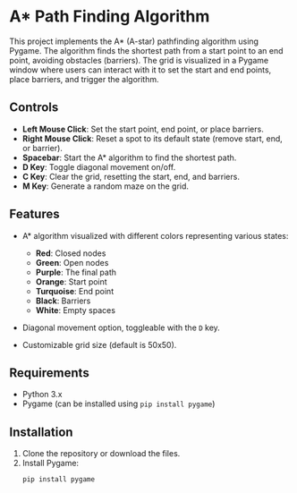# A* Path Finding Algorithm

This project implements the A* (A-star) pathfinding algorithm using Pygame. The algorithm finds the shortest path from a start point to an end point, avoiding obstacles (barriers). The grid is visualized in a Pygame window where users can interact with it to set the start and end points, place barriers, and trigger the algorithm.

## Controls

- **Left Mouse Click**: Set the start point, end point, or place barriers.
- **Right Mouse Click**: Reset a spot to its default state (remove start, end, or barrier).
- **Spacebar**: Start the A* algorithm to find the shortest path.
- **D Key**: Toggle diagonal movement on/off.
- **C Key**: Clear the grid, resetting the start, end, and barriers.
- **M Key**: Generate a random maze on the grid.

## Features

- A* algorithm visualized with different colors representing various states:
  - **Red**: Closed nodes
  - **Green**: Open nodes
  - **Purple**: The final path
  - **Orange**: Start point
  - **Turquoise**: End point
  - **Black**: Barriers
  - **White**: Empty spaces

- Diagonal movement option, toggleable with the `D` key.
- Customizable grid size (default is 50x50).

## Requirements

- Python 3.x
- Pygame (can be installed using `pip install pygame`)

## Installation

1. Clone the repository or download the files.
2. Install Pygame:
   ```bash
   pip install pygame
